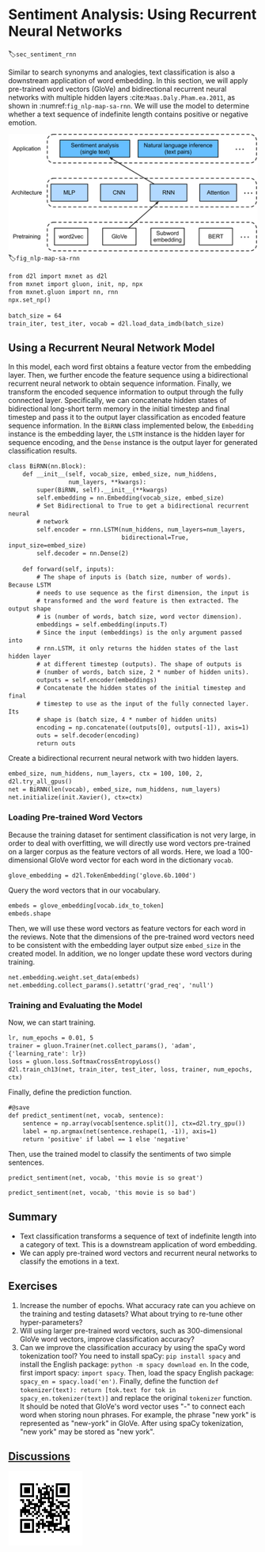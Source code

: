 # Sentiment Analysis: Using Recurrent Neural Networks
:label:`sec_sentiment_rnn`


Similar to search synonyms and analogies, text classification is also a
downstream application of word embedding. In this section, we will apply
pre-trained word vectors (GloVe) and bidirectional recurrent neural networks with
multiple hidden layers :cite:`Maas.Daly.Pham.ea.2011`, as shown in :numref:`fig_nlp-map-sa-rnn`. We will use the model to
determine whether a text sequence of indefinite length contains positive or
negative emotion. 

![This section feeds pretrained GloVe to an RNN-based architecture for sentiment analysis.](../img/nlp-map-sa-rnn.svg)
:label:`fig_nlp-map-sa-rnn`

```{.python .input}
from d2l import mxnet as d2l
from mxnet import gluon, init, np, npx
from mxnet.gluon import nn, rnn
npx.set_np()

batch_size = 64
train_iter, test_iter, vocab = d2l.load_data_imdb(batch_size)
```

## Using a Recurrent Neural Network Model

In this model, each word first obtains a feature vector from the embedding
layer. Then, we further encode the feature sequence using a bidirectional
recurrent neural network to obtain sequence information. Finally, we transform
the encoded sequence information to output through the fully connected
layer. Specifically, we can concatenate hidden states of bidirectional
long-short term memory in the initial timestep and final timestep and pass it
to the output layer classification as encoded feature sequence information. In
the `BiRNN` class implemented below, the `Embedding` instance is the embedding
layer, the `LSTM` instance is the hidden layer for sequence encoding, and the
`Dense` instance is the output layer for generated classification results.

```{.python .input}
class BiRNN(nn.Block):
    def __init__(self, vocab_size, embed_size, num_hiddens,
                 num_layers, **kwargs):
        super(BiRNN, self).__init__(**kwargs)
        self.embedding = nn.Embedding(vocab_size, embed_size)
        # Set Bidirectional to True to get a bidirectional recurrent neural
        # network
        self.encoder = rnn.LSTM(num_hiddens, num_layers=num_layers,
                                bidirectional=True, input_size=embed_size)
        self.decoder = nn.Dense(2)

    def forward(self, inputs):
        # The shape of inputs is (batch size, number of words). Because LSTM
        # needs to use sequence as the first dimension, the input is
        # transformed and the word feature is then extracted. The output shape
        # is (number of words, batch size, word vector dimension).
        embeddings = self.embedding(inputs.T)
        # Since the input (embeddings) is the only argument passed into
        # rnn.LSTM, it only returns the hidden states of the last hidden layer
        # at different timestep (outputs). The shape of outputs is
        # (number of words, batch size, 2 * number of hidden units).
        outputs = self.encoder(embeddings)
        # Concatenate the hidden states of the initial timestep and final
        # timestep to use as the input of the fully connected layer. Its
        # shape is (batch size, 4 * number of hidden units)
        encoding = np.concatenate((outputs[0], outputs[-1]), axis=1)
        outs = self.decoder(encoding)
        return outs
```

Create a bidirectional recurrent neural network with two hidden layers.

```{.python .input}
embed_size, num_hiddens, num_layers, ctx = 100, 100, 2, d2l.try_all_gpus()
net = BiRNN(len(vocab), embed_size, num_hiddens, num_layers)
net.initialize(init.Xavier(), ctx=ctx)
```

### Loading Pre-trained Word Vectors

Because the training dataset for sentiment classification is not very large, in order to deal with overfitting, we will directly use word vectors pre-trained on a larger corpus as the feature vectors of all words. Here, we load a 100-dimensional GloVe word vector for each word in the dictionary `vocab`.

```{.python .input}
glove_embedding = d2l.TokenEmbedding('glove.6b.100d')
```

Query the word vectors that in our vocabulary.

```{.python .input}
embeds = glove_embedding[vocab.idx_to_token]
embeds.shape
```

Then, we will use these word vectors as feature vectors for each word in the reviews. Note that the dimensions of the pre-trained word vectors need to be consistent with the embedding layer output size `embed_size` in the created model. In addition, we no longer update these word vectors during training.

```{.python .input}
net.embedding.weight.set_data(embeds)
net.embedding.collect_params().setattr('grad_req', 'null')
```

### Training and Evaluating the Model

Now, we can start training.

```{.python .input}
lr, num_epochs = 0.01, 5
trainer = gluon.Trainer(net.collect_params(), 'adam', {'learning_rate': lr})
loss = gluon.loss.SoftmaxCrossEntropyLoss()
d2l.train_ch13(net, train_iter, test_iter, loss, trainer, num_epochs, ctx)
```

Finally, define the prediction function.

```{.python .input}
#@save
def predict_sentiment(net, vocab, sentence):
    sentence = np.array(vocab[sentence.split()], ctx=d2l.try_gpu())
    label = np.argmax(net(sentence.reshape(1, -1)), axis=1)
    return 'positive' if label == 1 else 'negative'
```

Then, use the trained model to classify the sentiments of two simple sentences.

```{.python .input}
predict_sentiment(net, vocab, 'this movie is so great')
```

```{.python .input}
predict_sentiment(net, vocab, 'this movie is so bad')
```

## Summary

* Text classification transforms a sequence of text of indefinite length into a category of text. This is a downstream application of word embedding.
* We can apply pre-trained word vectors and recurrent neural networks to classify the emotions in a text.


## Exercises

1. Increase the number of epochs. What accuracy rate can you achieve on the training and testing datasets? What about trying to re-tune other hyper-parameters?
1. Will using larger pre-trained word vectors, such as 300-dimensional GloVe word vectors, improve classification accuracy?
1. Can we improve the classification accuracy by using the spaCy word tokenization tool? You need to install spaCy: `pip install spacy` and install the English package: `python -m spacy download en`. In the code, first import spacy: `import spacy`. Then, load the spacy English package: `spacy_en = spacy.load('en')`. Finally, define the function `def tokenizer(text): return [tok.text for tok in spacy_en.tokenizer(text)]` and replace the original `tokenizer` function. It should be noted that GloVe's word vector uses "-" to connect each word when storing noun phrases. For example, the phrase "new york" is represented as "new-york" in GloVe. After using spaCy tokenization, "new york" may be stored as "new york".


## [Discussions](https://discuss.mxnet.io/t/2391)

![](../img/qr_sentiment-analysis-rnn.svg)
